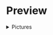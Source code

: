 # Preview

<details>
  <summary>Pictures</summary>
  
  <img src="Pictures/20240126_164439.jpg" alt="numpad" width="400"/>
  <img src="Pictures/20240126_164443.jpg" alt="numpad" width="400"/>
  <img src="Pictures/20240126_164452.jpg" alt="numpad" width="400"/>
  <img src="Pictures/20240126_164455.jpg" alt="numpad" width="400"/>
  <img src="Pictures/20240126_164506.jpg" alt="numpad" width="400"/>
  <img src="Pictures/20240126_164508.jpg" alt="numpad" width="400"/>
  <img src="Pictures/20240126_214818.jpg" alt="numpad" width="400"/>
  <img src="Pictures/20240126_214822.jpg" alt="numpad" width="400"/>
  <img src="Pictures/20240126_214847.jpg" alt="numpad" width="400"/>
  <video src="Pictures/1000107561.mp4" controls title="Title" width="400"></video>
</details>